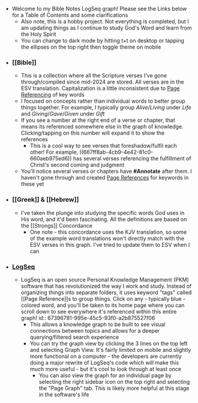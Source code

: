 - Welcome to my Bible Notes LogSeq graph! Please see the Links below for a Table of Contents and some clarifications
	- Also note, this is a hobby project. Not everything is completed, but I am updating things as I continue to study God's Word and learn from the Holy Spirit
	- You can change to dark mode by hitting t+t on desktop or tapping the ellipses on the top right then toggle theme on mobile
- ### [[Bible]]
	- This is a collection where all the Scripture verses I've gone through/compiled since mid-2024 are stored. All verses are in the ESV translation. Capitalization is a little inconsistent due to [Page Referencing](((67396781-995e-45c5-93f0-a2b875527f06))) of key words
	- I focused on concepts rather than individual words to better group things together. For example, I typically group *Alive*/*Living* under *Life* and *Giving*/*Gave*/*Given* under *Gift*
	- If you see a number at the right end of a verse or chapter, that means its referenced somewhere else in the graph of knowledge. Clicking/tapping on this number will expand it to show the references
		- This is a cool way to see verses that foreshadow/fulfil each other! For example, ((667ff8ab-4cb9-4e42-81c0-660aeb975ed6)) has several verses referencing the fulfillment of Christ's second coming and judgment
	- You'll notice several verses or chapters have **\#Annotate** after them. I haven't gone through and created [Page References](((67396781-995e-45c5-93f0-a2b875527f06))) for keywords in these yet
- ### [[Greek]] & [[Hebrew]]
	- I've taken the plunge into studying the specific words God uses in His word, and it'd been fascinating. All the definitions are based on the [[Strongs]] Concordance
		- One note - this concordance uses the KJV translation, so some of the example word translations won't directly match with the ESV verses in this graph. I've tried to update them to ESV when I can
- ### [LogSeq](https://logseq.com/)
	- LogSeq is an open source Personal Knowledge Management (PKM) software that has revolutionized the way I work and study. Instead of organizing things into separate folders, it uses keyword "tags" called [[Page Reference]]s to group things. Click on any - typically blue - colored word, and you'll be taken to its home page where you can scroll down to see everywhere it's referenced within this entire graph!
	  id:: 67396781-995e-45c5-93f0-a2b875527f06
		- This allows a knowledge graph to be built to see visual connections between topics and allows for a deeper querying/filtered search experience
		- You can try the graph view by clicking the 3 lines on the top left and selecting Graph View. It's fairly limited on mobile and slightly more functional on a computer - the developers are currently doing a major rewrite of LogSeq's code which will make this much more useful - but it's cool to look through at least once
			- You can also view the graph for an individual page by selecting the right sidebar icon on the top right and selecting the "Page Graph" tab. This is likely more helpful at this stage in the software's life